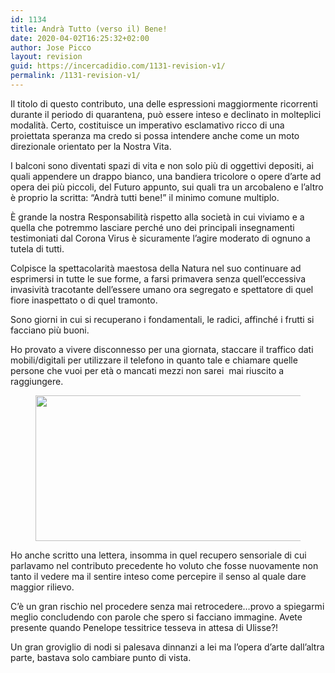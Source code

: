 ```yaml
---
id: 1134
title: Andrà Tutto (verso il) Bene!
date: 2020-04-02T16:25:32+02:00
author: Jose Picco
layout: revision
guid: https://incercadidio.com/1131-revision-v1/
permalink: /1131-revision-v1/
---
```

Il titolo di questo contributo, una delle espressioni maggiormente ricorrenti durante il periodo di quarantena, può essere inteso e declinato in molteplici modalità. Certo, costituisce un imperativo esclamativo ricco di una proiettata speranza ma credo si possa intendere anche come un moto direzionale orientato per la Nostra Vita. 

I balconi sono diventati spazi di vita e non solo più di oggettivi depositi, ai quali appendere un drappo bianco, una bandiera tricolore o opere d’arte ad opera dei più piccoli, del Futuro appunto, sui quali tra un arcobaleno e l’altro è proprio la scritta: “Andrà tutti bene!” il minimo comune multiplo.

È grande la nostra Responsabilità rispetto alla società in cui viviamo e a quella che potremmo lasciare perché uno dei principali insegnamenti testimoniati dal Corona Virus è sicuramente l’agire moderato di ognuno a tutela di tutti.

Colpisce la spettacolarità maestosa della Natura nel suo continuare ad esprimersi in tutte le sue forme, a farsi primavera senza quell’eccessiva invasività tracotante dell’essere umano ora segregato e spettatore di quel fiore inaspettato o di quel tramonto.

Sono giorni in cui si recuperano i fondamentali, le radici, affinché i frutti si facciano più buoni.

Ho provato a vivere disconnesso per una giornata, staccare il traffico dati mobili/digitali per utilizzare il telefono in quanto tale e chiamare quelle persone che vuoi per età o mancati mezzi non sarei&nbsp; mai riuscito a raggiungere. <figure class="wp-block-image size-large is-resized">

<img src="https://incercadidio.com/wp-content/uploads/2020/04/74.jpg" alt="" class="wp-image-1133" width="434" height="233" srcset="https://incercadidio.com/wp-content/uploads/2020/04/74.jpg 406w, https://incercadidio.com/wp-content/uploads/2020/04/74-300x161.jpg 300w" sizes="(max-width: 434px) 100vw, 434px" /> </figure> 

Ho anche scritto una lettera, insomma in quel recupero sensoriale di cui parlavamo nel contributo precedente ho voluto che fosse nuovamente non tanto il vedere ma il sentire inteso come percepire il senso al quale dare maggior rilievo.

C’è un gran rischio nel procedere senza mai retrocedere…provo a spiegarmi meglio concludendo con parole che spero si facciano immagine. Avete presente quando Penelope tessitrice tesseva in attesa di Ulisse?!

Un gran groviglio di nodi si palesava dinnanzi a lei ma l’opera d’arte dall’altra parte, bastava solo cambiare punto di vista.